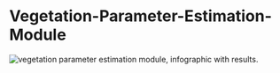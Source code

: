 # Vegetation-Parameter-Estimation-Module

![vegetation parameter estimation module, infographic with results.](https://github.com/xlazarik/Vegetation-Parameter-Estimation-Module/blob/main/VPE_TESTING_AND_EVALUATION_INFORGRAPHIC.png)
